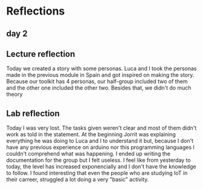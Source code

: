 # Reflections

## day 2

## Lecture reflection
Today we created a story with some personas. Luca and I took the personas made in the previous module in Spain and got inspired on making the story. Because our toolkit has 4 personas, our half-group included two of them and the other one included the other two. 
Besides that, we didn't do much theory


## Lab reflection
Today I was very lost. The tasks given weren't clear and most of them didn't work as told in the statement. At the beginning Jorrit was explaining everything he was doing to Luca and I to understand it but, because I don't have any previous experience on arduino nor this programming languages I couldn't comprehend what was happening. I ended up writing the documentation for the group but I felt useless. I feel like from yesterday to today, the level has increased exponencially and I don't have the knowledge to follow. I found interesting that even the people who are studying IoT in their carreer, struggled a lot doing a very "basic" activity.

